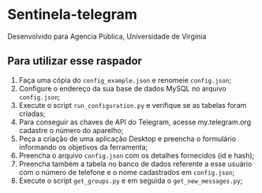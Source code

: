 # Sentinela-telegram
 Desenvolvido para Agencia Pública, Universidade de Virginia

## Para utilizar esse raspador

1. Faça uma cópia do `config_example.json` e renomeie `config.json`;
2. Configure o endereço da sua base de dados MySQL no arquivo `config.json`;
3. Execute o script `run_configuration.py` e verifique se as tabelas foram criadas;
4. Para conseguir as chaves de API do Telegram, acesse my.telegram.org cadastre o número do aparelho;
5. Peça a criação de uma aplicação Desktop e preencha o formulário informando os objetivos da ferramenta;
6. Preencha o arquivo `config.json` com os detalhes fornecidos (id e hash);
7. Preencha também a tabela no banco de dados referente a esse usuário com o número de telefone e o nome cadastrados em `config.json`;
8. Execute o script `get_groups.py` e em seguida o `get_new_messages.py`;

